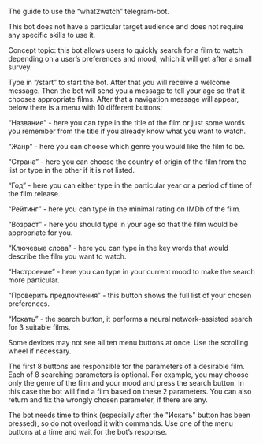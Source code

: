 The guide to use the “what2watch” telegram-bot.

This bot does not have a particular target audience and does not require any specific skills to use it.

Concept topic: this bot allows users to quickly search for a film to watch depending on a user’s preferences and mood, which it will get after a small survey.


Type in “/start” to start the bot. After that you will receive a welcome message. Then the bot will send you a message to tell your age so that it chooses appropriate films. After that a navigation message will appear, below there is a menu with 10 different buttons:

“Название” - here you can type in the title of the film or just some words you remember from the title if you already know what you want to watch.

“Жанр” - here you can choose which genre you would like the film to be.

“Страна” - here you can choose the country of origin of the film from the list or type in the other if it is not listed.

“Год” - here you can either type in the particular year or a period of time  of the film release.

“Рейтинг” - here you can type in the minimal rating on IMDb of the film.

“Возраст” - here you should type in your age so that the film would be appropriate for you.

“Ключевые слова” - here you can type in the key words that would describe the film you want to watch.

“Настроение” - here you can type in your current mood to make the search more particular.

“Проверить предпочтения” - this button shows the full list of your chosen preferences.

“Искать” - the search button, it performs a neural network-assisted search for 3 suitable films.


Some devices may not see all ten menu buttons at once. Use the scrolling wheel if necessary. 

The first 8 buttons are responsible for the parameters of a desirable film. Each of 8 searching parameters is optional. For example, you may choose only the genre of the film and your mood and press the search button. In this case the bot will find a film based on these 2 parameters. You can also return and fix the wrongly chosen parameter, if there are any.

The bot needs time to think (especially after the "Искать" button has been pressed), so do not overload it with commands. Use one of the menu buttons at a time and wait for the bot’s response. 


